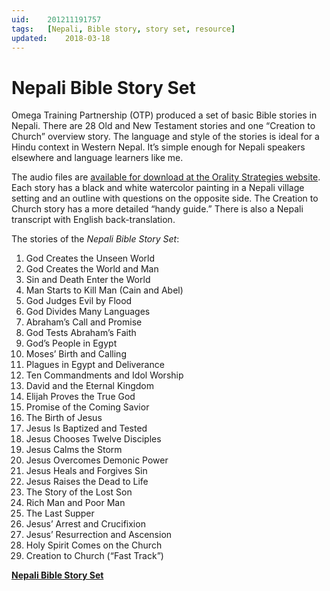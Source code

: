 ```yaml
---
uid:	201211191757
tags:	[Nepali, Bible story, story set, resource]
updated:	2018-03-18
---
```


# Nepali Bible Story Set

Omega Training Partnership (OTP) produced a set of basic Bible stories in Nepali. There are 28 Old and New Testament stories and one “Creation to Church” overview story. The language and style of the stories is ideal for a Hindu context in Western Nepal. It’s simple enough for Nepali speakers elsewhere and language learners like me.

The audio files are [available for download at the Orality Strategies website](https://orality.imb.org/resources/?id=227). Each story has a black and white watercolor painting in a Nepali village setting and an outline with questions on the opposite side. The Creation to Church story has a more detailed “handy guide.” There is also a Nepali transcript with English back-translation.

The stories of the *Nepali Bible Story Set*:

1. God Creates the Unseen World
2. God Creates the World and Man  
3. Sin and Death Enter the World
4. Man Starts to Kill Man (Cain and Abel)
5. God Judges Evil by Flood
6. God Divides Many Languages
7. Abraham’s Call and Promise
8. God Tests Abraham’s Faith
9. God’s People in Egypt
10. Moses’ Birth and Calling
11. Plagues in Egypt and Deliverance
12. Ten Commandments and Idol Worship
13. David and the Eternal Kingdom
14. Elijah Proves the True God
15. Promise of the Coming Savior
16. The Birth of Jesus
17. Jesus Is Baptized and Tested
18. Jesus Chooses Twelve Disciples
19. Jesus Calms the Storm
20. Jesus Overcomes Demonic Power
21. Jesus Heals and Forgives Sin
22. Jesus Raises the Dead to Life
23. The Story of the Lost Son
24. Rich Man and Poor Man
25. The Last Supper
26. Jesus’ Arrest and Crucifixion
27. Jesus’ Resurrection and Ascension
28. Holy Spirit Comes on the Church
29. Creation to Church (“Fast Track”)

[**Nepali Bible Story Set**](https://orality.imb.org/resources/?id=227)
